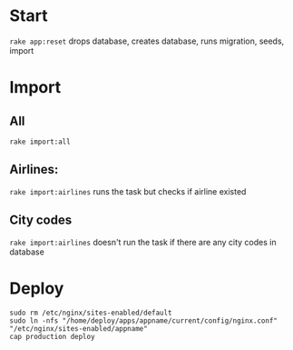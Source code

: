 # Start
`rake app:reset` drops database, creates database, runs migration, seeds, import

# Import
## All
`rake import:all`
## Airlines: 
`rake import:airlines`
runs the task but checks if airline existed
## City codes
`rake import:airlines`
doesn't run the task if there are any city codes in database

# Deploy

```
sudo rm /etc/nginx/sites-enabled/default
sudo ln -nfs "/home/deploy/apps/appname/current/config/nginx.conf" "/etc/nginx/sites-enabled/appname"
cap production deploy
```